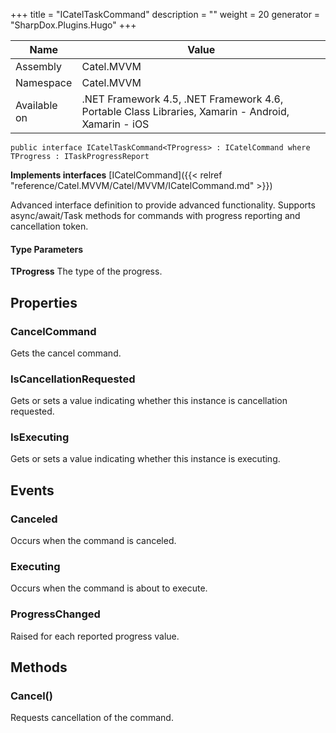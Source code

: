

+++
title = "ICatelTaskCommand" 
description = ""
weight = 20
generator = "SharpDox.Plugins.Hugo"
+++

Name|Value
---|---
Assembly|Catel.MVVM
Namespace|Catel.MVVM
Available on|.NET Framework 4.5, .NET Framework 4.6, Portable Class Libraries, Xamarin - Android, Xamarin - iOS

```
public interface ICatelTaskCommand<TProgress> : ICatelCommand where TProgress : ITaskProgressReport 
```

**Implements interfaces**
[ICatelCommand]({{< relref "reference/Catel.MVVM/Catel/MVVM/ICatelCommand.md" >}})

Advanced interface definition to provide advanced functionality. Supports async/await/Task methods for commands with progress reporting and cancellation token.

#### Type Parameters

**TProgress**
The type of the progress.

## Properties

### CancelCommand

Gets the cancel command.

### IsCancellationRequested

Gets or sets a value indicating whether this instance is cancellation requested.

### IsExecuting

Gets or sets a value indicating whether this instance is executing.

## Events

### Canceled

Occurs when the command is canceled.

### Executing

Occurs when the command is about to execute.

### ProgressChanged

Raised for each reported progress value.

## Methods

### Cancel()

Requests cancellation of the command.

